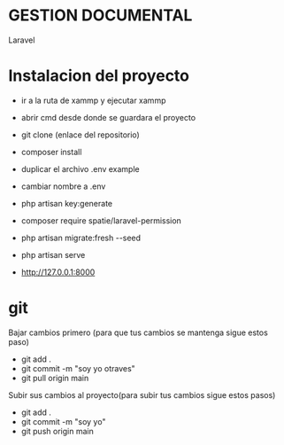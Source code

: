 # GESTION DOCUMENTAL
Laravel

# Instalacion del proyecto

-   ir a la ruta de xammp y ejecutar xammp
-   abrir cmd desde donde se guardara el proyecto
-   git clone (enlace del repositorio)
-   composer install
-   duplicar el archivo .env example
-   cambiar nombre a .env
-   php artisan key:generate

-   composer require spatie/laravel-permission
-   php artisan migrate:fresh --seed
-   php artisan serve
-   http://127.0.0.1:8000

# git

Bajar cambios primero (para que tus cambios se mantenga sigue estos paso)

-   git add .
-   git commit -m "soy yo otraves"
-   git pull origin main

Subir sus cambios al proyecto(para subir tus cambios sigue estos pasos)

-   git add .
-   git commit -m "soy yo"
-   git push origin main

